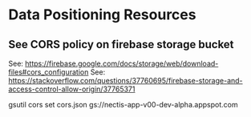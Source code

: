 # Data Positioning Resources

## See CORS policy on firebase storage bucket

See: https://firebase.google.com/docs/storage/web/download-files#cors_configuration
See: https://stackoverflow.com/questions/37760695/firebase-storage-and-access-control-allow-origin/37765371

gsutil cors set cors.json gs://nectis-app-v00-dev-alpha.appspot.com
